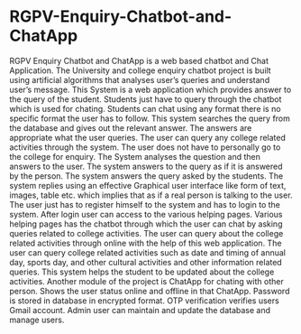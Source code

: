 # RGPV-Enquiry-Chatbot-and-ChatApp


RGPV Enquiry Chatbot and ChatApp is a web based chatbot and Chat Application. The University and college enquiry chatbot project is built using artificial algorithms that analyses user’s queries and understand user’s message. This System is a web application which provides answer to the query of the student. Students just have to query through the chatbot which is used for chating. Students can chat using any format there is no specific format the user has to follow. This system searches the query from the database and gives out the relevant answer.
The answers are appropriate what the user queries. The user can query any college related activities through the system. The user does not have to personally go to the college for enquiry. The System analyses the question and then answers to the user. The system answers to the query as if it is answered by the person. The system answers the query asked by the students. The system replies using an effective Graphical user interface like form of text, images, table etc. which implies that as if a real person is talking to the user. The user just has to register himself to the system and has to login to the system. After login user can access to the various helping pages. Various helping pages has the chatbot through which the user can chat by asking queries related to college activities. The user can query about the college related activities through online with the help of this web application. The user can query college related activities such as date and timing of annual day, sports day, and other cultural activities and other information related queries. This system helps the student to be updated about the college activities.
Another module of the project is ChatApp for chating with other person. Shows the user status online and offline in that ChatApp. Password is stored in database in encrypted format. OTP verification verifies users Gmail account. Admin user can maintain and update the database and manage users.



